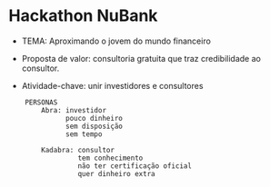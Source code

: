 # Hackathon NuBank

* TEMA: Aproximando o jovem do mundo financeiro

* Proposta de valor: consultoria gratuita que traz credibilidade ao consultor.
* Atividade-chave: unir investidores e consultores 


```    
    PERSONAS
        Abra: investidor
              pouco dinheiro
              sem disposição
              sem tempo
            
        Kadabra: consultor
                 tem conhecimento
                 não ter certificação oficial
                 quer dinheiro extra
